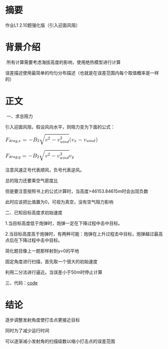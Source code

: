 # 摘要
  作业L1 2.10题强化版（引入迎面风阻）
# 背景介绍
  所有计算需要考虑海拔高度的影响，使用绝热模型进行计算
  
  误差描述使用最简单的均匀分布描述（也就是在误差范围内每个取值概率是一样的）
# 正文
  一、求总阻力
 
  引入迎面风阻，假设风向水平，则阻力变为下面的公式：
     
  ![](https://github.com/chry0329/compuational_physics_N2014301020159/blob/master/6P-1.gif)
     
  ![](https://github.com/chry0329/compuational_physics_N2014301020159/blob/master/6P-2.gif)
 　　　　  　　　　
  
  注意风速正号代表顺风，负号代表逆风。 
  
  总的阻力还要乘空气密度比
  
  但是要注意按照书上的公式计算时，当高度>46153.84615m时会出现负数
  
  此时应该把比值置为0，可视为真空，没有空气阻力影响
 
 
  二、已知目标高度求初始速度
   
  1.当目标高度低于炮弹时，炮弹一定在下降过程中击中目标。
  
  2.当目标高度高于炮弹时，有两种可能：炮弹在上升过程击中目标，炮弹越过最高点后在下降过程中击中目标。
    
  简化题目像上一题那样射到y=0的平地
  
  固定角度进行扫描，首先取一个很大的初始速度
 
  利用二分法进行逼近。当误差小于50m时停止计算
  
  
  三、代码：[code](https://github.com/chry0329/compuational_physics_N2014301020159/blob/master/Exercise_06.py)

# 结论
  逐步调整发射角度使打击点更接近目标
  
  同时为了减少运行时间
  
  可以逐渐减小发射角的扫描级数以缩小打击点的误差范围

